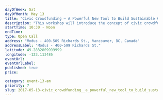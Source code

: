 ```yaml
---
dayOfWeek: Sat
dayOfMonth: May 13
title: "Civic Crowdfunding – A Powerful New Tool to Build Sustainable Communities"
description: "This workshop will introduce the concept of civic crowdfunding and how it can be used to support local government, local business and community-based projects. This provocative session will challenge assumptions about who should fund community projects and how crowdfunding can help democratize local investment and enhance community engagement. Includes a crowdfunding game with prizes. "
startTime: 10:30 - Noon
endTime: 
type: Open Call
address: "Modus - 400-509 Richards St., Vancouver, BC, Canada"
addressLabel: "Modus - 400-509 Richards St."
latitude: 49.2832809999999
longitude: -123.113486
eventUrl: 
eventUrlLabel: 
published: true
price: 

category: event-13-am
priority: 7
slug: 2017-05-13-civic_crowdfunding__a_powerful_new_tool_to_build_sustainable_communities
---
```

